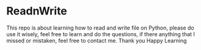# ReadnWrite
This repo is about learning how to read and write file on Python, please do use it wisely, feel free to learn and do the questions, if there anything that I missed or mistaken, feel free to contact me. Thank you Happy Learning

